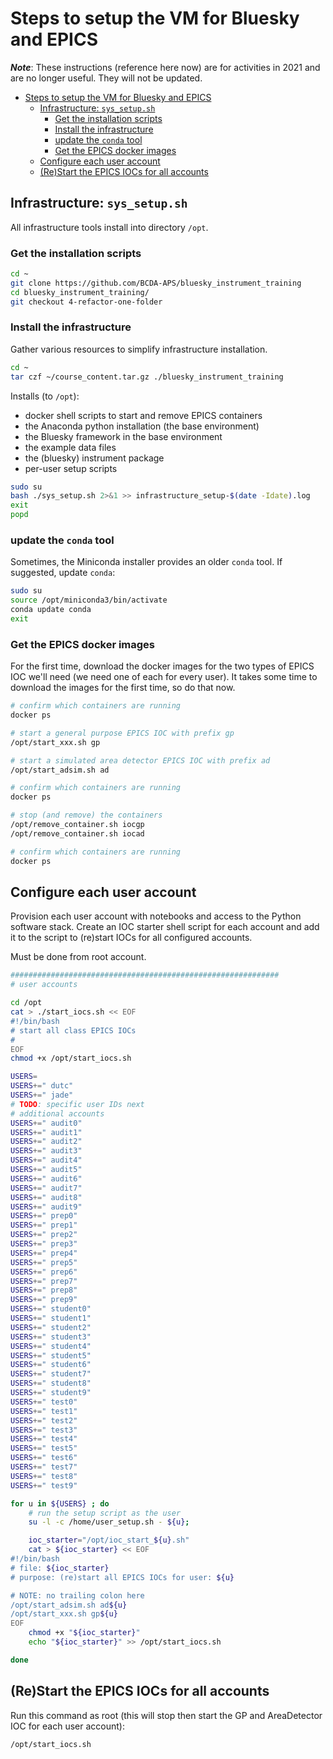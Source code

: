 # Steps to setup the VM for Bluesky and EPICS

**_Note_**:  These instructions (reference here now) are for activities in 2021
and are no longer useful.  They will not be updated.

- [Steps to setup the VM for Bluesky and EPICS](#steps-to-setup-the-vm-for-bluesky-and-epics)
  - [Infrastructure: `sys_setup.sh`](#infrastructure-sys_setupsh)
    - [Get the installation scripts](#get-the-installation-scripts)
    - [Install the infrastructure](#install-the-infrastructure)
    - [update the `conda` tool](#update-the-conda-tool)
    - [Get the EPICS docker images](#get-the-epics-docker-images)
  - [Configure each user account](#configure-each-user-account)
  - [(Re)Start the EPICS IOCs for all accounts](#restart-the-epics-iocs-for-all-accounts)

## Infrastructure: `sys_setup.sh`

All infrastructure tools install into directory `/opt`.

### Get the installation scripts

```sh
cd ~
git clone https://github.com/BCDA-APS/bluesky_instrument_training
cd bluesky_instrument_training/
git checkout 4-refactor-one-folder 
```

### Install the infrastructure

Gather various resources to simplify infrastructure installation.

```sh
cd ~
tar czf ~/course_content.tar.gz ./bluesky_instrument_training
```

Installs (to `/opt`):

- docker shell scripts to start and remove EPICS containers
- the Anaconda python installation (the base environment)
- the Bluesky framework in the base environment
- the example data files
- the (bluesky) instrument package
- per-user setup scripts

```sh
sudo su
bash ./sys_setup.sh 2>&1 >> infrastructure_setup-$(date -Idate).log
exit
popd
```

### update the `conda` tool

Sometimes, the Miniconda installer provides an older `conda` tool.  If
suggested, update `conda`:

```sh
sudo su
source /opt/miniconda3/bin/activate
conda update conda
exit
```

### Get the EPICS docker images

For the first time, download the docker images for the two types of
EPICS IOC we'll need (we need one of each for every user).  It takes
some time to download the images for the first time, so do that now.

```sh
# confirm which containers are running
docker ps

# start a general purpose EPICS IOC with prefix gp
/opt/start_xxx.sh gp

# start a simulated area detector EPICS IOC with prefix ad
/opt/start_adsim.sh ad

# confirm which containers are running
docker ps

# stop (and remove) the containers
/opt/remove_container.sh iocgp
/opt/remove_container.sh iocad

# confirm which containers are running
docker ps
```

## Configure each user account

Provision each user account with notebooks and access to the Python software
stack.  Create an IOC starter shell script for each account and add it to the
script to (re)start IOCs for all configured accounts.

Must be done from root account.

```sh
############################################################
# user accounts

cd /opt
cat > ./start_iocs.sh << EOF
#!/bin/bash
# start all class EPICS IOCs
#
EOF
chmod +x /opt/start_iocs.sh

USERS=
USERS+=" dutc"
USERS+=" jade"
# TODO: specific user IDs next
# additional accounts
USERS+=" audit0"
USERS+=" audit1"
USERS+=" audit2"
USERS+=" audit3"
USERS+=" audit4"
USERS+=" audit5"
USERS+=" audit6"
USERS+=" audit7"
USERS+=" audit8"
USERS+=" audit9"
USERS+=" prep0"
USERS+=" prep1"
USERS+=" prep2"
USERS+=" prep3"
USERS+=" prep4"
USERS+=" prep5"
USERS+=" prep6"
USERS+=" prep7"
USERS+=" prep8"
USERS+=" prep9"
USERS+=" student0"
USERS+=" student1"
USERS+=" student2"
USERS+=" student3"
USERS+=" student4"
USERS+=" student5"
USERS+=" student6"
USERS+=" student7"
USERS+=" student8"
USERS+=" student9"
USERS+=" test0"
USERS+=" test1"
USERS+=" test2"
USERS+=" test3"
USERS+=" test4"
USERS+=" test5"
USERS+=" test6"
USERS+=" test7"
USERS+=" test8"
USERS+=" test9"

for u in ${USERS} ; do
    # run the setup script as the user
    su -l -c /home/user_setup.sh - ${u};

    ioc_starter="/opt/ioc_start_${u}.sh"
    cat > ${ioc_starter} << EOF
#!/bin/bash
# file: ${ioc_starter}
# purpose: (re)start all EPICS IOCs for user: ${u}

# NOTE: no trailing colon here
/opt/start_adsim.sh ad${u}
/opt/start_xxx.sh gp${u}
EOF
    chmod +x "${ioc_starter}"
    echo "${ioc_starter}" >> /opt/start_iocs.sh

done
```

## (Re)Start the EPICS IOCs for all accounts

Run this command as root (this will stop then start the GP and AreaDetector IOC
for each user account):

```sh
/opt/start_iocs.sh
```
